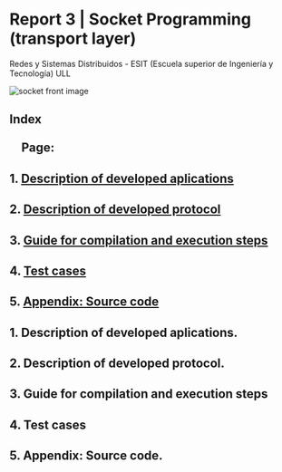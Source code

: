 # Report 3 | Socket Programming (transport layer)

Redes y Sistemas Distribuidos - ESIT (Escuela superior de Ingeniería y Tecnología) ULL

![socket front image](./images/)


## **Index** &emsp;&emsp;&emsp;&emsp;&emsp;&emsp;&emsp;&emsp;&emsp;&emsp;&emsp;&emsp;&emsp;&emsp;&emsp;&emsp;&emsp;&emsp;&emsp;&emsp;&emsp;&emsp;&emsp;&emsp;&emsp;Page:
 
## 1. [Description of developed aplications](#id1)
## 2. [Description of developed protocol](#id2)
## 3. [Guide for compilation and execution steps](#id3)
## 4. [Test cases](#id4)
## 5. [Appendix: Source code](#id5)
 

## 1. Description of developed aplications.

## 2. Description of developed protocol.

## 3. Guide for compilation and execution steps

## 4. Test cases

## 5. Appendix: Source code.